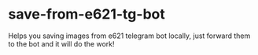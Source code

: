 # save-from-e621-tg-bot
Helps you saving images from e621 telegram bot locally, just forward them to the bot and it will do the work!
